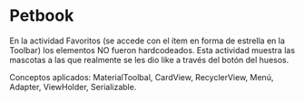 # Petbook

En la actividad Favoritos (se accede con el ítem en forma de estrella en la Toolbar) los elementos NO fueron hardcodeados.
Esta actividad muestra las mascotas a las que realmente se les dio like a través del botón del huesos.

Conceptos aplicados: MaterialToolbal, CardView, RecyclerView, Menú, Adapter, ViewHolder, Serializable.
